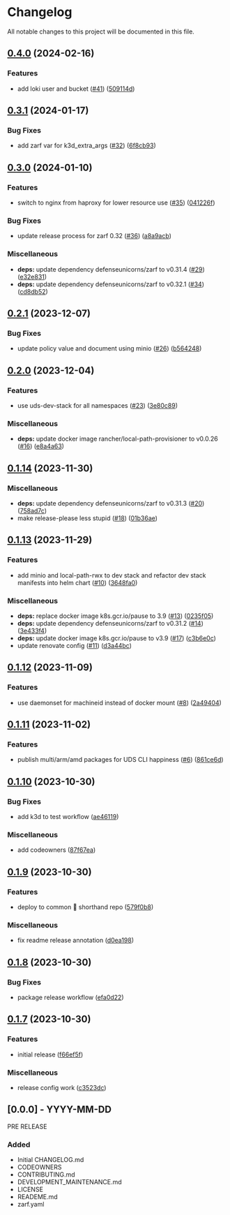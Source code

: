 # Changelog

All notable changes to this project will be documented in this file.

## [0.4.0](https://github.com/defenseunicorns/uds-k3d/compare/v0.3.1...v0.4.0) (2024-02-16)


### Features

* add loki user and bucket ([#41](https://github.com/defenseunicorns/uds-k3d/issues/41)) ([509114d](https://github.com/defenseunicorns/uds-k3d/commit/509114d9f2269d141a1dff3b3f37ab9f8fe9e3a4))

## [0.3.1](https://github.com/defenseunicorns/uds-k3d/compare/v0.3.0...v0.3.1) (2024-01-17)


### Bug Fixes

* add zarf var for k3d_extra_args ([#32](https://github.com/defenseunicorns/uds-k3d/issues/32)) ([6f8cb93](https://github.com/defenseunicorns/uds-k3d/commit/6f8cb93cf8d568e12fdf1e217c11905249b730e4))

## [0.3.0](https://github.com/defenseunicorns/uds-k3d/compare/v0.2.1...v0.3.0) (2024-01-10)


### Features

* switch to nginx from haproxy for lower resource use ([#35](https://github.com/defenseunicorns/uds-k3d/issues/35)) ([041226f](https://github.com/defenseunicorns/uds-k3d/commit/041226f59f5bb151679fc0070d81d52357ffcaf4))


### Bug Fixes

* update release process for zarf 0.32 ([#36](https://github.com/defenseunicorns/uds-k3d/issues/36)) ([a8a9acb](https://github.com/defenseunicorns/uds-k3d/commit/a8a9acb28098ae4aa0e7b3c783e86b4f567995b4))


### Miscellaneous

* **deps:** update dependency defenseunicorns/zarf to v0.31.4 ([#29](https://github.com/defenseunicorns/uds-k3d/issues/29)) ([e32e831](https://github.com/defenseunicorns/uds-k3d/commit/e32e831a2f531bc0a257063cd6c5e030d92b42be))
* **deps:** update dependency defenseunicorns/zarf to v0.32.1 ([#34](https://github.com/defenseunicorns/uds-k3d/issues/34)) ([cd8db52](https://github.com/defenseunicorns/uds-k3d/commit/cd8db5287113946683241b941f4006ce26222406))

## [0.2.1](https://github.com/defenseunicorns/uds-k3d/compare/v0.2.0...v0.2.1) (2023-12-07)


### Bug Fixes

* update policy value and document using minio ([#26](https://github.com/defenseunicorns/uds-k3d/issues/26)) ([b564248](https://github.com/defenseunicorns/uds-k3d/commit/b564248e739ee016085d7ae101d0cb7dd6955b75))

## [0.2.0](https://github.com/defenseunicorns/uds-k3d/compare/v0.1.14...v0.2.0) (2023-12-04)


### Features

* use uds-dev-stack for all namespaces ([#23](https://github.com/defenseunicorns/uds-k3d/issues/23)) ([3e80c89](https://github.com/defenseunicorns/uds-k3d/commit/3e80c890d4649f0f48675a266b306dff68934c40))


### Miscellaneous

* **deps:** update docker image rancher/local-path-provisioner to v0.0.26 ([#16](https://github.com/defenseunicorns/uds-k3d/issues/16)) ([e8a4a63](https://github.com/defenseunicorns/uds-k3d/commit/e8a4a63aa61b17a790cebe57e60d02ec9912351f))

## [0.1.14](https://github.com/defenseunicorns/uds-k3d/compare/v0.1.13...v0.1.14) (2023-11-30)


### Miscellaneous

* **deps:** update dependency defenseunicorns/zarf to v0.31.3 ([#20](https://github.com/defenseunicorns/uds-k3d/issues/20)) ([758ad7c](https://github.com/defenseunicorns/uds-k3d/commit/758ad7c57da2d5cb930ca48e5becfddd3d5054cc))
* make release-please less stupid ([#18](https://github.com/defenseunicorns/uds-k3d/issues/18)) ([01b36ae](https://github.com/defenseunicorns/uds-k3d/commit/01b36aecb35ffd5433647f2dffe82bb59bf676d1))

## [0.1.13](https://github.com/defenseunicorns/uds-k3d/compare/v0.1.12...v0.1.13) (2023-11-29)


### Features

* add minio and local-path-rwx to dev stack and refactor dev stack manifests into helm chart ([#10](https://github.com/defenseunicorns/uds-k3d/issues/10)) ([3648fa0](https://github.com/defenseunicorns/uds-k3d/commit/3648fa0c219f40b07a2d8ce7ebebe0afe9c22cd2))


### Miscellaneous

* **deps:** replace docker image k8s.gcr.io/pause to 3.9 ([#13](https://github.com/defenseunicorns/uds-k3d/issues/13)) ([0235f05](https://github.com/defenseunicorns/uds-k3d/commit/0235f050bd355e21372c90e3f1cd914b0e0479f3))
* **deps:** update dependency defenseunicorns/zarf to v0.31.2 ([#14](https://github.com/defenseunicorns/uds-k3d/issues/14)) ([3e433f4](https://github.com/defenseunicorns/uds-k3d/commit/3e433f48e2269d78ed51634e580c69ca44e4401a))
* **deps:** update docker image k8s.gcr.io/pause to v3.9 ([#17](https://github.com/defenseunicorns/uds-k3d/issues/17)) ([c3b6e0c](https://github.com/defenseunicorns/uds-k3d/commit/c3b6e0c29a5d77917ba38eafbdd51436bcda0f37))
* update renovate config ([#11](https://github.com/defenseunicorns/uds-k3d/issues/11)) ([d3a44bc](https://github.com/defenseunicorns/uds-k3d/commit/d3a44bcbd043357b8fbbb5794a771d3452b3f286))

## [0.1.12](https://github.com/defenseunicorns/uds-k3d/compare/v0.1.11...v0.1.12) (2023-11-09)


### Features

* use daemonset for machineid instead of docker mount ([#8](https://github.com/defenseunicorns/uds-k3d/issues/8)) ([2a49404](https://github.com/defenseunicorns/uds-k3d/commit/2a494044e71228a29cdb102d3f85e53dd4873f35))

## [0.1.11](https://github.com/defenseunicorns/uds-k3d/compare/v0.1.10...v0.1.11) (2023-11-02)


### Features

* publish multi/arm/amd packages for UDS CLI happiness ([#6](https://github.com/defenseunicorns/uds-k3d/issues/6)) ([861ce6d](https://github.com/defenseunicorns/uds-k3d/commit/861ce6d4c76edc283b8737929f7a071aecce1fb3))

## [0.1.10](https://github.com/defenseunicorns/uds-k3d/compare/v0.1.9...v0.1.10) (2023-10-30)


### Bug Fixes

* add k3d to test workflow ([ae46119](https://github.com/defenseunicorns/uds-k3d/commit/ae461191641f7151259fa48deea88fee3dfae70d))


### Miscellaneous

* add codeowners ([87f67ea](https://github.com/defenseunicorns/uds-k3d/commit/87f67ead297ed78634ba65fd9fcab1d6a7a9dfd5))

## [0.1.9](https://github.com/defenseunicorns/uds-k3d/compare/v0.1.8...v0.1.9) (2023-10-30)


### Features

* deploy to common 🦄 shorthand repo ([579f0b8](https://github.com/defenseunicorns/uds-k3d/commit/579f0b8fb4f0aa93f03763d1e5f56e7fe4cd842c))


### Miscellaneous

* fix readme release annotation ([d0ea198](https://github.com/defenseunicorns/uds-k3d/commit/d0ea1987e3a69f06dece471eb96a51bbdf232ff2))

## [0.1.8](https://github.com/defenseunicorns/uds-k3d/compare/v0.1.7...v0.1.8) (2023-10-30)


### Bug Fixes

* package release workflow ([efa0d22](https://github.com/defenseunicorns/uds-k3d/commit/efa0d228b4345c6c4cd9170cd35a43c43fa7c7dd))

## [0.1.7](https://github.com/defenseunicorns/uds-k3d/compare/v0.1.6...v0.1.7) (2023-10-30)


### Features

* initial release ([f66ef5f](https://github.com/defenseunicorns/uds-k3d/commit/f66ef5f5283c31c7bd3ca48610775f032a4f9af1))


### Miscellaneous

* release config work ([c3523dc](https://github.com/defenseunicorns/uds-k3d/commit/c3523dc9d3e2ad74f308b3c786c021a51c6fb29f))

## [0.0.0] - YYYY-MM-DD
PRE RELEASE

### Added
- Initial CHANGELOG.md
- CODEOWNERS
- CONTRIBUTING.md
- DEVELOPMENT_MAINTENANCE.md
- LICENSE
- READEME.md
- zarf.yaml
